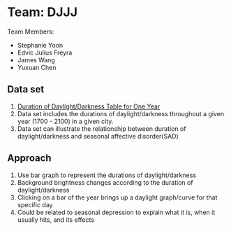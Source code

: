 # Team: DJJJ
Team Members: 
  - Stephanie Yoon
  - Edvic Julius Freyra
  - James Wang
  - Yuxuan Chen
  
## Data set
1. [Duration of Daylight/Darkness Table for One Year](http://aa.usno.navy.mil/data/docs/Dur_OneYear.php)
2. Data set includes the durations of daylight/darkness throughout a given year (1700 - 2100) in a given city.
3. Data set can illustrate the relationship between duration of daylight/darkness and seasonal affective disorder(SAD)

## Approach
1. Use bar graph to represent the durations of daylight/darkness
2. Background brightness changes according to the duration of daylight/darkness
3. Clicking on a bar of the year brings up a daylight graph/curve for that specific day
4. Could be related to seasonal depression to explain what it is, when it usually hits, and its effects

